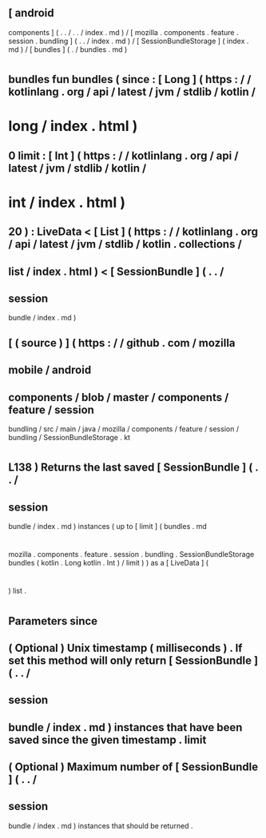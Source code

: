 [
android
-
components
]
(
.
.
/
.
.
/
index
.
md
)
/
[
mozilla
.
components
.
feature
.
session
.
bundling
]
(
.
.
/
index
.
md
)
/
[
SessionBundleStorage
]
(
index
.
md
)
/
[
bundles
]
(
.
/
bundles
.
md
)
#
bundles
fun
bundles
(
since
:
[
Long
]
(
https
:
/
/
kotlinlang
.
org
/
api
/
latest
/
jvm
/
stdlib
/
kotlin
/
-
long
/
index
.
html
)
=
0
limit
:
[
Int
]
(
https
:
/
/
kotlinlang
.
org
/
api
/
latest
/
jvm
/
stdlib
/
kotlin
/
-
int
/
index
.
html
)
=
20
)
:
LiveData
<
[
List
]
(
https
:
/
/
kotlinlang
.
org
/
api
/
latest
/
jvm
/
stdlib
/
kotlin
.
collections
/
-
list
/
index
.
html
)
<
[
SessionBundle
]
(
.
.
/
-
session
-
bundle
/
index
.
md
)
>
>
[
(
source
)
]
(
https
:
/
/
github
.
com
/
mozilla
-
mobile
/
android
-
components
/
blob
/
master
/
components
/
feature
/
session
-
bundling
/
src
/
main
/
java
/
mozilla
/
components
/
feature
/
session
/
bundling
/
SessionBundleStorage
.
kt
#
L138
)
Returns
the
last
saved
[
SessionBundle
]
(
.
.
/
-
session
-
bundle
/
index
.
md
)
instances
(
up
to
[
limit
]
(
bundles
.
md
#
mozilla
.
components
.
feature
.
session
.
bundling
.
SessionBundleStorage
bundles
(
kotlin
.
Long
kotlin
.
Int
)
/
limit
)
)
as
a
[
LiveData
]
(
#
)
list
.
#
#
#
Parameters
since
-
(
Optional
)
Unix
timestamp
(
milliseconds
)
.
If
set
this
method
will
only
return
[
SessionBundle
]
(
.
.
/
-
session
-
bundle
/
index
.
md
)
instances
that
have
been
saved
since
the
given
timestamp
.
limit
-
(
Optional
)
Maximum
number
of
[
SessionBundle
]
(
.
.
/
-
session
-
bundle
/
index
.
md
)
instances
that
should
be
returned
.
